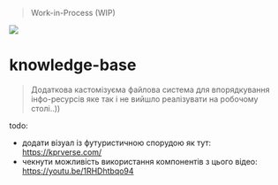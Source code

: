> Work-in-Process (WIP)

<a href="https://pin.it/4f4LTU1"><img src="https://i.pinimg.com/564x/cd/8f/e5/cd8fe5601f1ca5be8d3344d97acceffb.jpg"></a>

# knowledge-base

> Додаткова кастомізуєма файлова система для впорядкування інфо-ресурсів яке так і не вийшло реалізувати на робочому столі..))

todo:
+ додати візуал із футуристичною спорудою як тут: https://kprverse.com/
+ чекнути можливість використання компонентів з цього відео: https://youtu.be/1RHDhtbqo94
